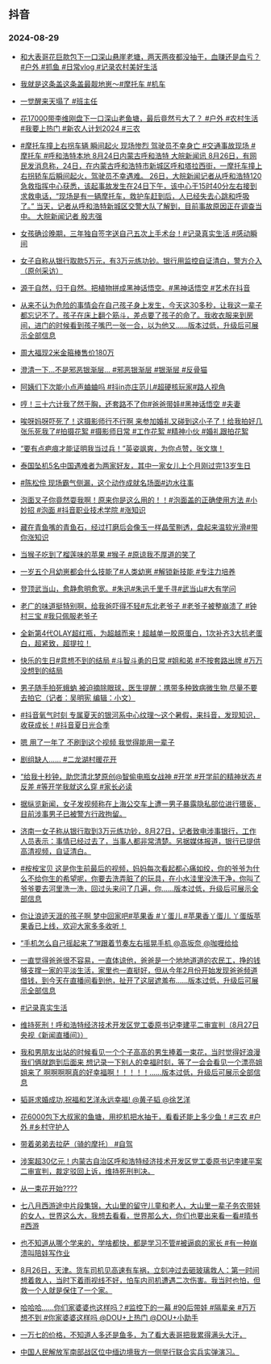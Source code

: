 ## 抖音 
### 2024-08-29

+ [和大表哥花巨款包下一口深山悬崖老塘，两天两夜都没抽干，血赚还是血亏？#户外 #抓鱼  #日常vlog #记录农村美好生活](https://www.iesdouyin.com/share/video/7407370448033369379/?region=CN&mid=7407370477062179622&u_code=0&titleType=title&did=MS4wLjABAAAANwkJuWIRFOzg5uCpDRpMj4OX-QryoDgn-yYlXQnRwQQ&iid=MS4wLjABAAAANwkJuWIRFOzg5uCpDRpMj4OX-QryoDgn-yYlXQnRwQQ&with_sec_did=1&from_ssr=1)

+ [我就是这条盖这条盖最靓地崽～#摩托车 #机车](https://www.iesdouyin.com/share/video/7407385740117675301/?region=CN&mid=7407385706680568602&u_code=0&titleType=title&did=MS4wLjABAAAANwkJuWIRFOzg5uCpDRpMj4OX-QryoDgn-yYlXQnRwQQ&iid=MS4wLjABAAAANwkJuWIRFOzg5uCpDRpMj4OX-QryoDgn-yYlXQnRwQQ&with_sec_did=1&from_ssr=1)

+ [一觉醒来天塌了 #班主任](https://www.iesdouyin.com/share/video/7407377878075067648/?region=CN&mid=7407377312360024871&u_code=0&titleType=title&did=MS4wLjABAAAANwkJuWIRFOzg5uCpDRpMj4OX-QryoDgn-yYlXQnRwQQ&iid=MS4wLjABAAAANwkJuWIRFOzg5uCpDRpMj4OX-QryoDgn-yYlXQnRwQQ&with_sec_did=1&from_ssr=1)

+ [花17000带李维刚盘下一口深山老鱼塘，最后竟然亏大了？ #户外 #农村生活 #我要上热门 #新农人计划2024 #三农](https://www.iesdouyin.com/share/video/7407704511252319528/?region=CN&mid=7407704737379830578&u_code=0&titleType=title&did=MS4wLjABAAAANwkJuWIRFOzg5uCpDRpMj4OX-QryoDgn-yYlXQnRwQQ&iid=MS4wLjABAAAANwkJuWIRFOzg5uCpDRpMj4OX-QryoDgn-yYlXQnRwQQ&with_sec_did=1&from_ssr=1)

+ [#摩托车撞上右拐车辆 瞬间起火 现场惨烈 驾驶员不幸身亡 #交通事故现场 #摩托车 #呼和浩特本地 
8月24日内蒙古呼和浩特
大皖新闻讯 8月26日，有网民发消息称，24日，在内蒙古呼和浩特市新城区呼和塔拉西街，一摩托车撞上右拐轿车后瞬间起火，驾驶员不幸遇难。
26日，大皖新闻记者从呼和浩特120急救指挥中心获悉，该起事故发生在24日下午，该中心于15时40分左右接到求救电话，“现场是有一辆摩托车，救护车赶到后，人已经失去心跳和呼吸了。”
当天，记者从呼和浩特新城区交警大队了解到，目前事故原因正在调查当中。
大皖新闻记者 殷志强](https://www.iesdouyin.com/share/video/7407378708094291212/?region=CN&mid=7407378521426955049&u_code=0&titleType=title&did=MS4wLjABAAAANwkJuWIRFOzg5uCpDRpMj4OX-QryoDgn-yYlXQnRwQQ&iid=MS4wLjABAAAANwkJuWIRFOzg5uCpDRpMj4OX-QryoDgn-yYlXQnRwQQ&with_sec_did=1&from_ssr=1)

+ [女孩确诊晚期，三年独自签字送自己五次上手术台！#记录真实生活 #感动瞬间](https://www.iesdouyin.com/share/video/7407291009740180775/?region=CN&mid=7407291005680028442&u_code=0&titleType=title&did=MS4wLjABAAAANwkJuWIRFOzg5uCpDRpMj4OX-QryoDgn-yYlXQnRwQQ&iid=MS4wLjABAAAANwkJuWIRFOzg5uCpDRpMj4OX-QryoDgn-yYlXQnRwQQ&with_sec_did=1&from_ssr=1)

+ [女子自称从银行取款5万元，有3万元练功钞。银行用监控自证清白，警方介入（原创采访）](https://www.iesdouyin.com/share/video/7407705923180956939/?region=CN&mid=7407705871507016498&u_code=0&titleType=title&did=MS4wLjABAAAANwkJuWIRFOzg5uCpDRpMj4OX-QryoDgn-yYlXQnRwQQ&iid=MS4wLjABAAAANwkJuWIRFOzg5uCpDRpMj4OX-QryoDgn-yYlXQnRwQQ&with_sec_did=1&from_ssr=1)

+ [源于自然，归于自然。把植物拼成黑神话悟空。#黑神话悟空 #艺术在抖音](https://www.iesdouyin.com/share/video/7407724702161980684/?region=CN&mid=6925006462473227016&u_code=0&titleType=title&did=MS4wLjABAAAANwkJuWIRFOzg5uCpDRpMj4OX-QryoDgn-yYlXQnRwQQ&iid=MS4wLjABAAAANwkJuWIRFOzg5uCpDRpMj4OX-QryoDgn-yYlXQnRwQQ&with_sec_did=1&from_ssr=1)

+ [从来不认为危险的事情会在自己孩子身上发生，今天这30多秒，让我这一辈子都忘记不了。孩子在床上翻个筋斗，差点要了孩子的命了。我收衣服来到房间，进门的时候看到孩子嘴巴一张一合，以为他又……版本过低，升级后可展示全部信息](https://www.iesdouyin.com/share/video/7407548992034327818/?region=CN&mid=7407545912211327759&u_code=0&titleType=title&did=MS4wLjABAAAANwkJuWIRFOzg5uCpDRpMj4OX-QryoDgn-yYlXQnRwQQ&iid=MS4wLjABAAAANwkJuWIRFOzg5uCpDRpMj4OX-QryoDgn-yYlXQnRwQQ&with_sec_did=1&from_ssr=1)

+ [周大福现2米金箍棒售价180万](https://www.iesdouyin.com/share/video/7407663518322838824/?region=CN&mid=7407663367529188107&u_code=0&titleType=title&did=MS4wLjABAAAANwkJuWIRFOzg5uCpDRpMj4OX-QryoDgn-yYlXQnRwQQ&iid=MS4wLjABAAAANwkJuWIRFOzg5uCpDRpMj4OX-QryoDgn-yYlXQnRwQQ&with_sec_did=1&from_ssr=1)

+ [澄清一下…不是邪恶银渐层… #邪恶银渐层 #银渐层 #反骨猫](https://www.iesdouyin.com/share/video/7407262416486059299/?region=CN&mid=7407262392792697609&u_code=0&titleType=title&did=MS4wLjABAAAANwkJuWIRFOzg5uCpDRpMj4OX-QryoDgn-yYlXQnRwQQ&iid=MS4wLjABAAAANwkJuWIRFOzg5uCpDRpMj4OX-QryoDgn-yYlXQnRwQQ&with_sec_did=1&from_ssr=1)

+ [阿姨们下次能小点声蛐蛐吗 #抖in亦庄范儿#超硬核玩家#路人视角](https://www.iesdouyin.com/share/video/7407366090591882522/?region=CN&mid=7407366006944975626&u_code=0&titleType=title&did=MS4wLjABAAAANwkJuWIRFOzg5uCpDRpMj4OX-QryoDgn-yYlXQnRwQQ&iid=MS4wLjABAAAANwkJuWIRFOzg5uCpDRpMj4OX-QryoDgn-yYlXQnRwQQ&with_sec_did=1&from_ssr=1)

+ [哼！三十六计我了然于胸，还套路不了你#爸爸带娃#黑神话悟空 #夫妻](https://www.iesdouyin.com/share/video/7407667480342351130/?region=CN&mid=7407666995216370432&u_code=0&titleType=title&did=MS4wLjABAAAANwkJuWIRFOzg5uCpDRpMj4OX-QryoDgn-yYlXQnRwQQ&iid=MS4wLjABAAAANwkJuWIRFOzg5uCpDRpMj4OX-QryoDgn-yYlXQnRwQQ&with_sec_did=1&from_ssr=1)

+ [唉呀妈呀吓死了！这摄影师行不行啊 来参加婚礼又碰到这小子了！给我拍好几张乐死我了#拍摄花絮 #摄影师日常 #工作花絮 #精神小伙 #婚礼跟拍花絮](https://www.iesdouyin.com/share/video/7407621098403073280/?region=CN&mid=7407621060591586099&u_code=0&titleType=title&did=MS4wLjABAAAANwkJuWIRFOzg5uCpDRpMj4OX-QryoDgn-yYlXQnRwQQ&iid=MS4wLjABAAAANwkJuWIRFOzg5uCpDRpMj4OX-QryoDgn-yYlXQnRwQQ&with_sec_did=1&from_ssr=1)

+ [“要有点疤痕才能证明我当过兵！”英姿飒爽，为你点赞，张文旗！](https://www.iesdouyin.com/share/video/7407389995100589323/?region=CN&mid=7407389992227441418&u_code=0&titleType=title&did=MS4wLjABAAAANwkJuWIRFOzg5uCpDRpMj4OX-QryoDgn-yYlXQnRwQQ&iid=MS4wLjABAAAANwkJuWIRFOzg5uCpDRpMj4OX-QryoDgn-yYlXQnRwQQ&with_sec_did=1&from_ssr=1)

+ [泰国坠机5名中国遇难者为两家好友，其中一家女儿上个月刚过完13岁生日](https://www.iesdouyin.com/share/video/7407645575610453289/?region=CN&mid=6877570904608475143&u_code=0&titleType=title&did=MS4wLjABAAAANwkJuWIRFOzg5uCpDRpMj4OX-QryoDgn-yYlXQnRwQQ&iid=MS4wLjABAAAANwkJuWIRFOzg5uCpDRpMj4OX-QryoDgn-yYlXQnRwQQ&with_sec_did=1&from_ssr=1)

+ [#陈松伶  现场霸气侧漏，这个动作成就名场面#边水往事](https://www.iesdouyin.com/share/video/7407695385092738319/?region=CN&mid=7407695376557411081&u_code=0&titleType=title&did=MS4wLjABAAAANwkJuWIRFOzg5uCpDRpMj4OX-QryoDgn-yYlXQnRwQQ&iid=MS4wLjABAAAANwkJuWIRFOzg5uCpDRpMj4OX-QryoDgn-yYlXQnRwQQ&with_sec_did=1&from_ssr=1)

+ [泡面叉子你竟然耍我啊！原来你是这么用的！！#泡面盖的正确使用方法 #小妙招 #泡面 #抖音职业技术学院 #涨知识](https://www.iesdouyin.com/share/video/7407694028717722920/?region=CN&mid=7407693962439330569&u_code=0&titleType=title&did=MS4wLjABAAAANwkJuWIRFOzg5uCpDRpMj4OX-QryoDgn-yYlXQnRwQQ&iid=MS4wLjABAAAANwkJuWIRFOzg5uCpDRpMj4OX-QryoDgn-yYlXQnRwQQ&with_sec_did=1&from_ssr=1)

+ [藏在青鱼嘴的青鱼石，经过打磨后会像玉一样晶莹剔透，盘起来温软光滑#带你涨知识](https://www.iesdouyin.com/share/video/7407446646147140915/?region=CN&mid=6867663002858948609&u_code=0&titleType=title&did=MS4wLjABAAAANwkJuWIRFOzg5uCpDRpMj4OX-QryoDgn-yYlXQnRwQQ&iid=MS4wLjABAAAANwkJuWIRFOzg5uCpDRpMj4OX-QryoDgn-yYlXQnRwQQ&with_sec_did=1&from_ssr=1)

+ [当猴子吃到了榴莲味的苹果 #猴子 #原谅我不厚道的笑了](https://www.iesdouyin.com/share/video/7407377988318170422/?region=CN&mid=7407377880193469210&u_code=0&titleType=title&did=MS4wLjABAAAANwkJuWIRFOzg5uCpDRpMj4OX-QryoDgn-yYlXQnRwQQ&iid=MS4wLjABAAAANwkJuWIRFOzg5uCpDRpMj4OX-QryoDgn-yYlXQnRwQQ&with_sec_did=1&from_ssr=1)

+ [一岁五个月幼崽都会什么技能了#人类幼崽 #解锁新技能 #专注力培养](https://www.iesdouyin.com/share/video/7407389305691196708/?region=CN&mid=7407389247564057354&u_code=0&titleType=title&did=MS4wLjABAAAANwkJuWIRFOzg5uCpDRpMj4OX-QryoDgn-yYlXQnRwQQ&iid=MS4wLjABAAAANwkJuWIRFOzg5uCpDRpMj4OX-QryoDgn-yYlXQnRwQQ&with_sec_did=1&from_ssr=1)

+ [登顶武当山，愈静愈明愈宽。#朱迅#朱迅千里千寻#武当山#大有学问](https://www.iesdouyin.com/share/video/7407674580237569295/?region=CN&mid=7407674505612495657&u_code=0&titleType=title&did=MS4wLjABAAAANwkJuWIRFOzg5uCpDRpMj4OX-QryoDgn-yYlXQnRwQQ&iid=MS4wLjABAAAANwkJuWIRFOzg5uCpDRpMj4OX-QryoDgn-yYlXQnRwQQ&with_sec_did=1&from_ssr=1)

+ [老广的味道挺特别啊，给我爸吓得不轻#东北老爷子 #老爷子被整崩溃了 #钟村三宝 #我只佩服老爷子](https://www.iesdouyin.com/share/video/7407733986157481279/?region=CN&mid=7407733966146407218&u_code=0&titleType=title&did=MS4wLjABAAAANwkJuWIRFOzg5uCpDRpMj4OX-QryoDgn-yYlXQnRwQQ&iid=MS4wLjABAAAANwkJuWIRFOzg5uCpDRpMj4OX-QryoDgn-yYlXQnRwQQ&with_sec_did=1&from_ssr=1)

+ [全新第4代OLAY超红瓶，为超越而来！超越单一胶原蛋白，1次补齐3大抗老蛋白，超紧致，超提拉！](https://www.iesdouyin.com/share/video/7406165737636711690/?region=CN&mid=7406168768470207241&u_code=0&titleType=title&did=MS4wLjABAAAANwkJuWIRFOzg5uCpDRpMj4OX-QryoDgn-yYlXQnRwQQ&iid=MS4wLjABAAAANwkJuWIRFOzg5uCpDRpMj4OX-QryoDgn-yYlXQnRwQQ&with_sec_did=1&from_ssr=1)

+ [快乐的生日#意想不到的结局 #斗智斗勇的日常 #姐和弟 #不按套路出牌 #万万没想到的结局](https://www.iesdouyin.com/share/video/7406283458269531411/?region=CN&mid=7406283429077125926&u_code=0&titleType=title&did=MS4wLjABAAAANwkJuWIRFOzg5uCpDRpMj4OX-QryoDgn-yYlXQnRwQQ&iid=MS4wLjABAAAANwkJuWIRFOzg5uCpDRpMj4OX-QryoDgn-yYlXQnRwQQ&with_sec_did=1&from_ssr=1)

+ [男子随手拍死蛾蚋 被迫摘除眼球，医生提醒：携带多种致病微生物 尽量不要去拍它（记者：吴明宪  编辑：小文）](https://www.iesdouyin.com/share/video/7407704371426774309/?region=CN&mid=7407704303219067689&u_code=0&titleType=title&did=MS4wLjABAAAANwkJuWIRFOzg5uCpDRpMj4OX-QryoDgn-yYlXQnRwQQ&iid=MS4wLjABAAAANwkJuWIRFOzg5uCpDRpMj4OX-QryoDgn-yYlXQnRwQQ&with_sec_did=1&from_ssr=1)

+ [#抖音氧气时刻 专属夏天的银河系中心纹理～这个暑假，来抖音，发现知识，收获成长！#抖音夏日光合季](https://www.iesdouyin.com/share/video/7122774872215784717/?region=CN&mid=7122774908928641828&u_code=0&titleType=title&did=MS4wLjABAAAANwkJuWIRFOzg5uCpDRpMj4OX-QryoDgn-yYlXQnRwQQ&iid=MS4wLjABAAAANwkJuWIRFOzg5uCpDRpMj4OX-QryoDgn-yYlXQnRwQQ&with_sec_did=1&from_ssr=1)

+ [嗯 用了一年了  不刷到这个视频 我觉得能用一辈子](https://www.iesdouyin.com/share/video/7406623915239427378/?region=CN&mid=7406623881923988234&u_code=0&titleType=title&did=MS4wLjABAAAANwkJuWIRFOzg5uCpDRpMj4OX-QryoDgn-yYlXQnRwQQ&iid=MS4wLjABAAAANwkJuWIRFOzg5uCpDRpMj4OX-QryoDgn-yYlXQnRwQQ&with_sec_did=1&from_ssr=1)

+ [剧组缺人…… #二龙湖村暖花开](https://www.iesdouyin.com/share/video/7407708532839091482/?region=CN&mid=7407708319516871465&u_code=0&titleType=title&did=MS4wLjABAAAANwkJuWIRFOzg5uCpDRpMj4OX-QryoDgn-yYlXQnRwQQ&iid=MS4wLjABAAAANwkJuWIRFOzg5uCpDRpMj4OX-QryoDgn-yYlXQnRwQQ&with_sec_did=1&from_ssr=1)

+ [“给我十秒钟，助您清北梦原创@智偷电瓶女战神 #开学 #开学前的精神状态 #反差 #等开学我就这么穿 #家长必读](https://www.iesdouyin.com/share/video/7407425602485013798/?region=CN&mid=7379562300551809829&u_code=0&titleType=title&did=MS4wLjABAAAANwkJuWIRFOzg5uCpDRpMj4OX-QryoDgn-yYlXQnRwQQ&iid=MS4wLjABAAAANwkJuWIRFOzg5uCpDRpMj4OX-QryoDgn-yYlXQnRwQQ&with_sec_did=1&from_ssr=1)

+ [据纵览新闻，女子发视频称在上海公交车上遭一男子暴露隐私部位进行猥亵，目前涉事男子已被警方行政拘留。](https://www.iesdouyin.com/share/video/7407380951031942419/?region=CN&mid=7407380856878156555&u_code=0&titleType=title&did=MS4wLjABAAAANwkJuWIRFOzg5uCpDRpMj4OX-QryoDgn-yYlXQnRwQQ&iid=MS4wLjABAAAANwkJuWIRFOzg5uCpDRpMj4OX-QryoDgn-yYlXQnRwQQ&with_sec_did=1&from_ssr=1)

+ [济南一女子称从银行取到3万元练功钞，8月27日，记者致电涉事银行，工作人员表示：事情已经过去了，当事人都非常清楚。另据媒体报道，银行已提供高清视频，自证清白。](https://www.iesdouyin.com/share/video/7407724192528911650/?region=CN&mid=7407724147561990950&u_code=0&titleType=title&did=MS4wLjABAAAANwkJuWIRFOzg5uCpDRpMj4OX-QryoDgn-yYlXQnRwQQ&iid=MS4wLjABAAAANwkJuWIRFOzg5uCpDRpMj4OX-QryoDgn-yYlXQnRwQQ&with_sec_did=1&from_ssr=1)

+ [#桉桉宝贝  这是你生前最后的视频，妈妈每次看起都心痛如绞，你的爷爷为什么不给你生的希望呢，你要去洗弄脏了的玩具，在小水洼里没洗干净，你叫了爷爷要去河里洗一洗，回过头来问了几遍，你……版本过低，升级后可展示全部信息](https://www.iesdouyin.com/share/video/7407469827209710889/?region=CN&mid=7407469826052016905&u_code=0&titleType=title&did=MS4wLjABAAAANwkJuWIRFOzg5uCpDRpMj4OX-QryoDgn-yYlXQnRwQQ&iid=MS4wLjABAAAANwkJuWIRFOzg5uCpDRpMj4OX-QryoDgn-yYlXQnRwQQ&with_sec_did=1&from_ssr=1)

+ [你让浪迹天涯的孩子啊 梦中回家吧#苹果香 #丫蛋儿 #苹果香丫蛋儿 丫蛋版苹果香已上线，欢迎大家多多收听！](https://www.iesdouyin.com/share/video/7405140725182123283/?region=CN&mid=7405140647247661878&u_code=0&titleType=title&did=MS4wLjABAAAANwkJuWIRFOzg5uCpDRpMj4OX-QryoDgn-yYlXQnRwQQ&iid=MS4wLjABAAAANwkJuWIRFOzg5uCpDRpMj4OX-QryoDgn-yYlXQnRwQQ&with_sec_did=1&from_ssr=1)

+ [“手机怎么自己摇起来了”#跟着节奏左右摇晃手机 @高坂奈 @咖喱给给](https://www.iesdouyin.com/share/video/7407399098111855911/?region=CN&mid=7407398960127626038&u_code=0&titleType=title&did=MS4wLjABAAAANwkJuWIRFOzg5uCpDRpMj4OX-QryoDgn-yYlXQnRwQQ&iid=MS4wLjABAAAANwkJuWIRFOzg5uCpDRpMj4OX-QryoDgn-yYlXQnRwQQ&with_sec_did=1&from_ssr=1)

+ [一直觉得爸爸很不容易，一直体谅他，爸爸是一个地地道道的农民工，挣的钱够支撑一家的平淡生活，家里也一直挺好，但从今年2月份开始发现爸爸频道借钱，到今天在直播间看到他，扯开了这层遮羞布……版本过低，升级后可展示全部信息](https://www.iesdouyin.com/share/video/7407484048135818530/?region=CN&mid=7210672595962710017&u_code=0&titleType=title&did=MS4wLjABAAAANwkJuWIRFOzg5uCpDRpMj4OX-QryoDgn-yYlXQnRwQQ&iid=MS4wLjABAAAANwkJuWIRFOzg5uCpDRpMj4OX-QryoDgn-yYlXQnRwQQ&with_sec_did=1&from_ssr=1)

+ [#记录真实生活](https://www.iesdouyin.com/share/video/7407355443137219852/?region=CN&mid=7407355402750397211&u_code=0&titleType=title&did=MS4wLjABAAAANwkJuWIRFOzg5uCpDRpMj4OX-QryoDgn-yYlXQnRwQQ&iid=MS4wLjABAAAANwkJuWIRFOzg5uCpDRpMj4OX-QryoDgn-yYlXQnRwQQ&with_sec_did=1&from_ssr=1)

+ [维持死刑！呼和浩特经济技术开发区党工委原书记李建平二审宣判（8月27日央视《新闻直播间》）](https://www.iesdouyin.com/share/video/7407755861965196580/?region=CN&mid=7407755552509463335&u_code=0&titleType=title&did=MS4wLjABAAAANwkJuWIRFOzg5uCpDRpMj4OX-QryoDgn-yYlXQnRwQQ&iid=MS4wLjABAAAANwkJuWIRFOzg5uCpDRpMj4OX-QryoDgn-yYlXQnRwQQ&with_sec_did=1&from_ssr=1)

+ [我和男朋友出站的时候看见一个个子高高的男生捧着一束花，当时觉得好浪漫我们俩就跑到后面来  想记录一下别人的幸福时刻，等了一会会看见一个漂亮姐姐来了  啊啊啊啊真的好幸福啊！！！！！……版本过低，升级后可展示全部信息](https://www.iesdouyin.com/share/video/7407424441744919858/?region=CN&mid=7407424409863981860&u_code=0&titleType=title&did=MS4wLjABAAAANwkJuWIRFOzg5uCpDRpMj4OX-QryoDgn-yYlXQnRwQQ&iid=MS4wLjABAAAANwkJuWIRFOzg5uCpDRpMj4OX-QryoDgn-yYlXQnRwQQ&with_sec_did=1&from_ssr=1)

+ [韬哥求婚成功,祝福和艺洋永远幸福! @黄子韬 @徐艺洋](https://www.iesdouyin.com/share/video/7407296833233440009/?region=CN&mid=7407296773418388287&u_code=0&titleType=title&did=MS4wLjABAAAANwkJuWIRFOzg5uCpDRpMj4OX-QryoDgn-yYlXQnRwQQ&iid=MS4wLjABAAAANwkJuWIRFOzg5uCpDRpMj4OX-QryoDgn-yYlXQnRwQQ&with_sec_did=1&from_ssr=1)

+ [花6000包下大叔家的鱼塘，用挖机把水抽干，看看还能上多少鱼！#三农 #户外 #乡村守护人](https://www.iesdouyin.com/share/video/7407712075880910106/?region=CN&mid=7407712194214824741&u_code=0&titleType=title&did=MS4wLjABAAAANwkJuWIRFOzg5uCpDRpMj4OX-QryoDgn-yYlXQnRwQQ&iid=MS4wLjABAAAANwkJuWIRFOzg5uCpDRpMj4OX-QryoDgn-yYlXQnRwQQ&with_sec_did=1&from_ssr=1)

+ [带着弟弟去拉萨（骑的摩托） #自驾](https://www.iesdouyin.com/share/video/7407687874801454399/?region=CN&mid=7407687918004489014&u_code=0&titleType=title&did=MS4wLjABAAAANwkJuWIRFOzg5uCpDRpMj4OX-QryoDgn-yYlXQnRwQQ&iid=MS4wLjABAAAANwkJuWIRFOzg5uCpDRpMj4OX-QryoDgn-yYlXQnRwQQ&with_sec_did=1&from_ssr=1)

+ [涉案超30亿元！内蒙古自治区呼和浩特经济技术开发区党工委原书记李建平案二审宣判，裁定驳回上诉，维持死刑判决。](https://www.iesdouyin.com/share/video/7407800474256133403/?region=CN&mid=7407800428814994195&u_code=0&titleType=title&did=MS4wLjABAAAANwkJuWIRFOzg5uCpDRpMj4OX-QryoDgn-yYlXQnRwQQ&iid=MS4wLjABAAAANwkJuWIRFOzg5uCpDRpMj4OX-QryoDgn-yYlXQnRwQQ&with_sec_did=1&from_ssr=1)

+ [从一束花开始????](https://www.iesdouyin.com/share/video/7407295698938481939/?region=CN&mid=7407295683553692466&u_code=0&titleType=title&did=MS4wLjABAAAANwkJuWIRFOzg5uCpDRpMj4OX-QryoDgn-yYlXQnRwQQ&iid=MS4wLjABAAAANwkJuWIRFOzg5uCpDRpMj4OX-QryoDgn-yYlXQnRwQQ&with_sec_did=1&from_ssr=1)

+ [七八月西游途中片段集锦，大山里的留守儿童和老人，大山里一辈子务农带娃的女人，世界这么大，我想去看看，世界那么大，你们也要出来看一看#晴书 #西游](https://www.iesdouyin.com/share/video/7407677450022374696/?region=CN&mid=7407677430451784485&u_code=0&titleType=title&did=MS4wLjABAAAANwkJuWIRFOzg5uCpDRpMj4OX-QryoDgn-yYlXQnRwQQ&iid=MS4wLjABAAAANwkJuWIRFOzg5uCpDRpMj4OX-QryoDgn-yYlXQnRwQQ&with_sec_did=1&from_ssr=1)

+ [也不知道从哪个学来的，学啥都快，都是学习不管#被逼疯的家长 #有一种崩溃叫陪娃写作业](https://www.iesdouyin.com/share/video/7407036000674860303/?region=CN&mid=7407035920320383794&u_code=0&titleType=title&did=MS4wLjABAAAANwkJuWIRFOzg5uCpDRpMj4OX-QryoDgn-yYlXQnRwQQ&iid=MS4wLjABAAAANwkJuWIRFOzg5uCpDRpMj4OX-QryoDgn-yYlXQnRwQQ&with_sec_did=1&from_ssr=1)

+ [8月26日，天津。货车司机见高速有车祸，立刻冲过去砸玻璃救人：第一时间想着救人，当时下着雨视线不好，怕车内司机遭遇二次伤害。我当时也怕，但救一个人就是保住了一个家。](https://www.iesdouyin.com/share/video/7407457517451758899/?region=CN&mid=7407457669738564389&u_code=0&titleType=title&did=MS4wLjABAAAANwkJuWIRFOzg5uCpDRpMj4OX-QryoDgn-yYlXQnRwQQ&iid=MS4wLjABAAAANwkJuWIRFOzg5uCpDRpMj4OX-QryoDgn-yYlXQnRwQQ&with_sec_did=1&from_ssr=1)

+ [哈哈哈……你们家婆婆也这样吗？#监控下的一幕 #90后带娃 #隔辈亲 #万万想不到 #你家婆婆这样吗 @DOU+上热门 @DOU+小助手](https://www.iesdouyin.com/share/video/7407412392893664553/?region=CN&mid=7279762927438661692&u_code=0&titleType=title&did=MS4wLjABAAAANwkJuWIRFOzg5uCpDRpMj4OX-QryoDgn-yYlXQnRwQQ&iid=MS4wLjABAAAANwkJuWIRFOzg5uCpDRpMj4OX-QryoDgn-yYlXQnRwQQ&with_sec_did=1&from_ssr=1)

+ [一万七的价格，不知道人多还是鱼多，为了看大表哥把我累得满头大汗，](https://www.iesdouyin.com/share/video/7406895740301118770/?region=CN&mid=7406895581903211318&u_code=0&titleType=title&did=MS4wLjABAAAANwkJuWIRFOzg5uCpDRpMj4OX-QryoDgn-yYlXQnRwQQ&iid=MS4wLjABAAAANwkJuWIRFOzg5uCpDRpMj4OX-QryoDgn-yYlXQnRwQQ&with_sec_did=1&from_ssr=1)

+ [中国人民解放军南部战区位中缅边境我方一侧举行联合实兵实弹演习。](https://www.iesdouyin.com/share/video/7407719784072203561/?region=CN&mid=7407719759690730277&u_code=0&titleType=title&did=MS4wLjABAAAANwkJuWIRFOzg5uCpDRpMj4OX-QryoDgn-yYlXQnRwQQ&iid=MS4wLjABAAAANwkJuWIRFOzg5uCpDRpMj4OX-QryoDgn-yYlXQnRwQQ&with_sec_did=1&from_ssr=1)

